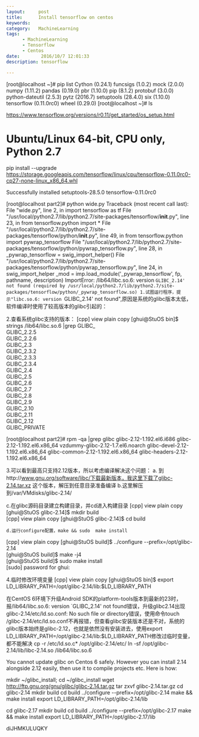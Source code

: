 ```yaml
---
layout:     post
title:      Install tensorflow on centos
keywords:
category:   MachineLearning
tags:
      - MachineLearning
      - Tensorflow
      - Centos
date:        2016/10/7 12:01:33
description: tensorflow

---
```



[root@localhost ~]# pip list
Cython (0.24.1)
funcsigs (1.0.2)
mock (2.0.0)
numpy (1.11.2)
pandas (0.19.0)
pbr (1.10.0)
pip (8.1.2)
protobuf (3.0.0)
python-dateutil (2.5.3)
pytz (2016.7)
setuptools (28.4.0)
six (1.10.0)
tensorflow (0.11.0rc0)
wheel (0.29.0)
[root@localhost ~]# ls		

<!--more-->
https://www.tensorflow.org/versions/r0.11/get_started/os_setup.html
# Ubuntu/Linux 64-bit, CPU only, Python 2.7
pip install --upgrade https://storage.googleapis.com/tensorflow/linux/cpu/tensorflow-0.11.0rc0-cp27-none-linux_x86_64.whl

Successfully installed setuptools-28.5.0 tensorflow-0.11.0rc0


[root@localhost part2]# python wide.py
Traceback (most recent call last):
  File "wide.py", line 2, in <module>
    import tensorflow as tf
  File "/usr/local/python2.7/lib/python2.7/site-packages/tensorflow/__init__.py", line 23, in <module>
    from tensorflow.python import *
  File "/usr/local/python2.7/lib/python2.7/site-packages/tensorflow/python/__init__.py", line 49, in <module>
    from tensorflow.python import pywrap_tensorflow
  File "/usr/local/python2.7/lib/python2.7/site-packages/tensorflow/python/pywrap_tensorflow.py", line 28, in <module>
    _pywrap_tensorflow = swig_import_helper()
  File "/usr/local/python2.7/lib/python2.7/site-packages/tensorflow/python/pywrap_tensorflow.py", line 24, in swig_import_helper
    _mod = imp.load_module('_pywrap_tensorflow', fp, pathname, description)
ImportError: /lib64/libc.so.6: version `GLIBC_2.14' not found (required by /usr/local/python2.7/lib/python2.7/site-packages/tensorflow/python/_pywrap_tensorflow.so)
1.试图运行程序，提示"libc.so.6: version `GLIBC_2.14' not found",原因是系统的glibc版本太低，软件编译时使用了较高版本的glibc引起的：

2.查看系统glibc支持的版本：
[cpp] view plain copy
[ghui@StuOS bin]$ strings /lib64/libc.so.6 |grep GLIBC_  
GLIBC_2.2.5  
GLIBC_2.2.6  
GLIBC_2.3  
GLIBC_2.3.2  
GLIBC_2.3.3  
GLIBC_2.3.4  
GLIBC_2.4  
GLIBC_2.5  
GLIBC_2.6  
GLIBC_2.7  
GLIBC_2.8  
GLIBC_2.9  
GLIBC_2.10  
GLIBC_2.11  
GLIBC_2.12  
GLIBC_PRIVATE 

[root@localhost part2]# rpm -qa |grep glibc
glibc-2.12-1.192.el6.i686
glibc-2.12-1.192.el6.x86_64
vzdummy-glibc-2.12-1.7.el6.noarch
glibc-devel-2.12-1.192.el6.x86_64
glibc-common-2.12-1.192.el6.x86_64
glibc-headers-2.12-1.192.el6.x86_64

3.可以看到最高只支持2.12版本，所以考虑编译解决这个问题：
       a. 到http://www.gnu.org/software/libc/下载最新版本，我这里下载了glibc-2.14.tar.xz 这个版本，解压到任意目录准备编译
       b.这里解压到/var/VMdisks/glibc-2.14/

c.在glibc源码目录建立构建目录，并cd进入构建目录
[cpp] view plain copy
[ghui@StuOS glibc-2.14]$ mkdir build  
[cpp] view plain copy
[ghui@StuOS glibc-2.14]$ cd build  

    d.运行configure配置，make && sudo  make install
[cpp] view plain copy
[ghui@StuOS build]$ ../configure --prefix=/opt/glibc-2.14  
[ghui@StuOS build]$ make -j4   
[ghui@StuOS build]$ sudo make install  
[sudo] password for ghui:   

4.临时修改环境变量
[cpp] view plain copy
[ghui@StuOS bin]$ export LD_LIBRARY_PATH=/opt/glibc-2.14/lib:$LD_LIBRARY_PATH  

在CentOS 6环境下升级Android SDK的platform-tools版本到最新的23时，报/lib64/libc.so.6: version `GLIBC_2.14' not found错误，升级glibc2.14出现glibc-2.14/etc/ld.so.conf: No such file or directory错误，使用命令touch /glibc-2.14/etc/ld.so.conf不再报错，但查看glibc安装版本还是不对，系统的glibc版本始终是glibc-2.12，也就是依然没有安装进去，使用export LD_LIBRARY_PATH=/opt/glibc-2.14/lib:$LD_LIBRARY_PATH修改过临时变量，都不能解决
cp -r /etc/ld.so.c* /opt/glibc-2.14/etc/ 
ln -sf /opt/glibc-2.14/lib/libc-2.14.so /lib64/libc.so.6       

You cannot update glibc on Centos 6 safely. However you can install 2.14 alongside 2.12 easily, then use it to compile projects etc. Here is how:

mkdir ~/glibc_install; cd ~/glibc_install
wget http://ftp.gnu.org/gnu/glibc/glibc-2.14.tar.gz
tar zxvf glibc-2.14.tar.gz
cd glibc-2.14
mkdir build
cd build
../configure --prefix=/opt/glibc-2.14
make && make install
export LD_LIBRARY_PATH=/opt/glibc-2.14/lib


cd glibc-2.17
mkdir build
cd build
../configure --prefix=/opt/glibc-2.17
make && make install
export LD_LIBRARY_PATH=/opt/glibc-2.17/lib


diJHMKULUQKY